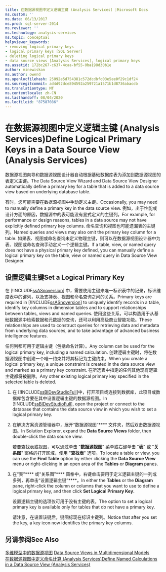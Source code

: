 ```yaml
---
title: 在数据源视图中定义逻辑主键 (Analysis Services) |Microsoft Docs
ms.custom: ''
ms.date: 06/13/2017
ms.prod: sql-server-2014
ms.reviewer: ''
ms.technology: analysis-services
ms.topic: conceptual
helpviewer_keywords:
- removing logical primary keys
- logical primary keys [SQL Server]
- deleting logical primary keys
- data source views [Analysis Services], logical primary keys
ms.assetid: 172bc267-c637-4caa-bf55-0ba198d30b1e
author: minewiskan
ms.author: owend
ms.openlocfilehash: 25092e5d754381c572dcdbfc03e5ee0f29c1df24
ms.sourcegitcommit: ad4d92dce894592a259721a1571b1d8736abacdb
ms.translationtype: MT
ms.contentlocale: zh-CN
ms.lasthandoff: 08/04/2020
ms.locfileid: "87587086"
---
```

# <a name="define-logical-primary-keys-in-a-data-source-view-analysis-services"></a><span data-ttu-id="d5349-102">在数据源视图中定义逻辑主键 (Analysis Services)</span><span class="sxs-lookup"><span data-stu-id="d5349-102">Define Logical Primary Keys in a Data Source View (Analysis Services)</span></span>
  <span data-ttu-id="d5349-103">数据源视图向导和数据源视图设计器自动根据基础数据库表为添加到数据源视图的表定义主键。</span><span class="sxs-lookup"><span data-stu-id="d5349-103">The Data Source View Wizard and Data Source View Designer automatically define a primary key for a table that is added to a data source view based on underlying database table.</span></span>  
  
 <span data-ttu-id="d5349-104">有时，您可能需要在数据源视图中手动定义主键。</span><span class="sxs-lookup"><span data-stu-id="d5349-104">Occasionally, you may need to manually define a primary key in the data source view.</span></span> <span data-ttu-id="d5349-105">例如，出于性能或设计方面的原因，数据源中的表可能没有显式定义的主键列。</span><span class="sxs-lookup"><span data-stu-id="d5349-105">For example, for performance or design reasons, tables in a data source may not have explicitly defined primary key columns.</span></span> <span data-ttu-id="d5349-106">命名查询和视图也可能遗漏表的主键列。</span><span class="sxs-lookup"><span data-stu-id="d5349-106">Named queries and views may also omit the primary key column for a table.</span></span> <span data-ttu-id="d5349-107">如果表、视图或命名查询未定义物理主键，则可以在数据源视图设计器中为表、视图或命名查询手动定义一个逻辑主键。</span><span class="sxs-lookup"><span data-stu-id="d5349-107">If a table, view, or named query does not have a physical primary key defined, you can manually define a logical primary key on the table, view or named query in Data Source View Designer.</span></span>  
  
## <a name="set-a-logical-primary-key"></a><span data-ttu-id="d5349-108">设置逻辑主键</span><span class="sxs-lookup"><span data-stu-id="d5349-108">Set a Logical Primary Key</span></span>  
 <span data-ttu-id="d5349-109">在 [!INCLUDE[ssASnoversion](../../includes/ssasnoversion-md.md)] 中，需要使用主键来唯一标识表中的记录，标识维度表中的键列，以及支持表、视图和命名查询之间的关系。</span><span class="sxs-lookup"><span data-stu-id="d5349-109">Primary keys are required in [!INCLUDE[ssASnoversion](../../includes/ssasnoversion-md.md)] to uniquely identify records in a table, identify key columns in dimension tables and to support relationships between tables, views and named queries.</span></span> <span data-ttu-id="d5349-110">使用这些关系，可以构造用于从基础数据源中检索数据和元数据的查询，还可以利用高级商业智能功能。</span><span class="sxs-lookup"><span data-stu-id="d5349-110">These relationships are used to construct queries for retrieving data and metadata from underlying data sources, and to take advantage of advanced business intelligence features.</span></span>  
  
 <span data-ttu-id="d5349-111">任何列都可用于逻辑主键（包括命名计算）。</span><span class="sxs-lookup"><span data-stu-id="d5349-111">Any column can be used for the logical primary key, including a named calculation.</span></span> <span data-ttu-id="d5349-112">创建逻辑主键时，将在数据源视图中创建一个唯一约束并将其标记为主键约束。</span><span class="sxs-lookup"><span data-stu-id="d5349-112">When you create a logical primary key, a unique constraint is created in the data source view and marked as a primary key constraint.</span></span> <span data-ttu-id="d5349-113">在所选表中指定的任何其他现有逻辑主键都将被删除。</span><span class="sxs-lookup"><span data-stu-id="d5349-113">Any other existing logical primary key specified in the selected table is deleted.</span></span>  
  
1.  <span data-ttu-id="d5349-114">在 [!INCLUDE[ssBIDevStudioFull](../../includes/ssbidevstudiofull-md.md)]中，打开项目或连接到数据库，此项目或数据库包含要在其中设置逻辑主键的数据源视图。</span><span class="sxs-lookup"><span data-stu-id="d5349-114">In [!INCLUDE[ssBIDevStudioFull](../../includes/ssbidevstudiofull-md.md)], open the project or connect to the database that contains the data source view in which you wish to set a logical primary key.</span></span>  
  
2.  <span data-ttu-id="d5349-115">在解决方案资源管理器中，展开“数据源视图”\*\*\*\* 文件夹，然后双击数据源视图。</span><span class="sxs-lookup"><span data-stu-id="d5349-115">In Solution Explorer, expand the **Data Source Views** folder, then double-click the data source view.</span></span>  
  
     <span data-ttu-id="d5349-116">若要查找表或视图，可以通过单击 "**数据源视图**" 菜单或右键单击 "**表**" 或 "**关系图**" 窗格的打开区域，使用 "**查找表**" 选项。</span><span class="sxs-lookup"><span data-stu-id="d5349-116">To locate a table or view, you can use the **Find Table** option by either clicking the **Data Source View**  menu or right-clicking in an open area of the **Tables** or **Diagram** panes.</span></span>  
  
3.  <span data-ttu-id="d5349-117">在“表”\*\*\*\* 或“关系图”\*\*\*\* 窗格中，右键单击要用于定义逻辑主键的一列或多列，再单击“设置逻辑主键”\*\*\*\*。</span><span class="sxs-lookup"><span data-stu-id="d5349-117">In either the **Tables** or the **Diagram** pane, right-click the column or columns that you want to use to define a logical primary key, and then click **Set Logical Primary Key**.</span></span>  
  
     <span data-ttu-id="d5349-118">设置逻辑主键的选项仅可用于没有主键的表。</span><span class="sxs-lookup"><span data-stu-id="d5349-118">The option to set a logical primary key is available only for tables that do not have a primary key.</span></span>  
  
     <span data-ttu-id="d5349-119">请注意，在设置该键后，键图标现在标识主键列。</span><span class="sxs-lookup"><span data-stu-id="d5349-119">Notice that after you set the key, a key icon now identifies the primary key columns.</span></span>  
  
## <a name="see-also"></a><span data-ttu-id="d5349-120">另请参阅</span><span class="sxs-lookup"><span data-stu-id="d5349-120">See Also</span></span>  
 <span data-ttu-id="d5349-121">[多维模型中的数据源视图](data-source-views-in-multidimensional-models.md) </span><span class="sxs-lookup"><span data-stu-id="d5349-121">[Data Source Views in Multidimensional Models](data-source-views-in-multidimensional-models.md) </span></span>  
 [<span data-ttu-id="d5349-122">在数据源视图中定义命名计算 (Analysis Services)</span><span class="sxs-lookup"><span data-stu-id="d5349-122">Define Named Calculations in a Data Source View &#40;Analysis Services&#41;</span></span>](define-named-calculations-in-a-data-source-view-analysis-services.md)  
  
  
